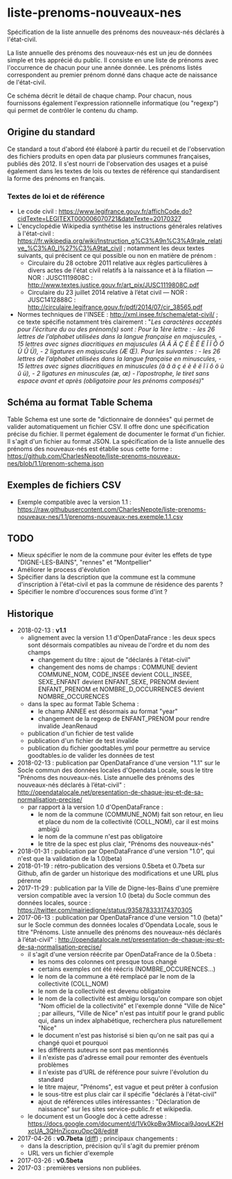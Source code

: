 # liste-prenoms-nouveaux-nes
Spécification de la liste annuelle des prénoms des nouveaux-nés déclarés à l'état-civil.

La liste annuelle des prénoms des nouveaux-nés est un jeu de données simple et très apprécié du public. Il consiste en une liste de prénoms avec l'occurrence de chacun pour une année donnée. Les prénoms listés correspondent au premier prénom donné dans chaque acte de naissance de l'état-civil.

Ce schéma décrit le détail de chaque champ. Pour chacun, nous fournissons également l'expression rationnelle informatique (ou "regexp") qui permet de contrôler le contenu du champ.

## Origine du standard
Ce standard a tout d'abord été élaboré à partir du recueil et de l'observation des fichiers produits en open data par plusieurs communes françaises, publiés dès 2012. Il s'est nourri de l'observation des usages et a puisé également dans les textes de lois ou textes de référence qui standardisent la forme des prénoms en français.

### Textes de loi et de référence
* Le code civil : https://www.legifrance.gouv.fr/affichCode.do?cidTexte=LEGITEXT000006070721&dateTexte=20170327
* L'encyclopédie Wikipedia synthétise les instructions générales relatives à l'état-civil : https://fr.wikipedia.org/wiki/Instruction_g%C3%A9n%C3%A9rale_relative_%C3%A0_l%27%C3%A9tat_civil ; notamment les deux textes suivants, qui précisent ce qui possible ou non en matière de prénom :
  * Circulaire du 28 octobre 2011 relative aux règles particulières à divers actes de l'état civil relatifs à la naissance et à la filiation — NOR : JUSC1119808C : http://www.textes.justice.gouv.fr/art_pix/JUSC1119808C.pdf
  * Circulaire du 23 juillet 2014 relative à l’état civil — NOR : JUSC1412888C : http://circulaire.legifrance.gouv.fr/pdf/2014/07/cir_38565.pdf
* Normes techniques de l'INSEE : http://xml.insee.fr/schema/etat-civil/ ; ce texte spécifie notamment très clairement : "*Les caractères acceptés pour l’écriture du ou des prénom(s) sont : Pour la 1ère lettre : - les 26 lettres de l’alphabet utilisées dans la langue française en majuscules, - 15 lettres avec signes diacritiques en majuscules (À Â Ä Ç É È Ê Ë Î Ï Ô Ö Ù Û Ü), - 2 ligatures en majuscules (Æ Œ). Pour les suivantes : - les 26 lettres de l’alphabet utilisées dans la langue française en minuscules, - 15 lettres avec signes diacritiques en minuscules (à â ä ç é è ê ë î ï ô ö ù û ü), - 2 ligatures en minuscules (æ, œ) - l’apostrophe, le tiret sans espace avant et après (obligatoire pour les prénoms composés)*"

## Schéma au format Table Schema
Table Schema est une sorte de "dictionnaire de données" qui permet de valider automatiquement un fichier CSV. Il offre donc une spécification précise du fichier. Il permet également de documenter le format d'un fichier. Il s'agit d'un fichier au format JSON. La spécification de la liste annuelle des prénoms des nouveaux-nés est établie sous cette forme :
https://github.com/CharlesNepote/liste-prenoms-nouveaux-nes/blob/1.1/prenom-schema.json

## Exemples de fichiers CSV
* Exemple compatible avec la version 1.1 : https://raw.githubusercontent.com/CharlesNepote/liste-prenoms-nouveaux-nes/1.1/prenoms-nouveaux-nes.exemple.1.1.csv

## TODO
* Mieux spécifier le nom de la commune pour éviter les effets de type "DIGNE-LES-BAINS", "rennes" et "Montpellier"
* Améliorer le process d'évolution
* Spécifier dans la description que la commune est la commune d'inscription à l'état-civil et pas la commune de résidence des parents ?
* Spécifier le nombre d'occurences sous forme d'int ?

## Historique
* 2018-02-13 : **v1.1**
  * alignement avec la version 1.1 d'OpenDataFrance : les deux specs sont désormais compatibles au niveau de l'ordre et du nom des champs
    * changement du titre : ajout de "déclarés à l'état-civil"
    * changement des noms de champs : COMMUNE devient COMMUNE_NOM, CODE_INSEE devient COLL_INSEE, SEXE_ENFANT devient ENFANT_SEXE, PRENOM devient ENFANT_PRENOM et NOMBRE_D_OCCURRENCES devient NOMBRE_OCCURENCES
  * dans la spec au format Table Schema :
    * le champ ANNEE est désormais au format "year"
    * changement de la regexp de ENFANT_PRENOM pour rendre invalide JeanRenaud
  * publication d'un fichier de test valide
  * publication d'un fichier de test invalide
  * publication du fichier goodtables.yml pour permettre au service goodtables.io de valider les données de test
* 2018-02-13 : publication par OpenDataFrance d'une version "1.1" sur le Socle commun des données locales d'Opendata Locale, sous le titre "Prénoms des nouveaux-nés. Liste annuelle des prénoms des nouveaux-nés déclarés à l’état-civil" : http://opendatalocale.net/presentation-de-chaque-jeu-et-de-sa-normalisation-precise/
  * par rapport à la version 1.0 d'OpenDataFrance :
    * le nom de la commune (COMMUNE_NOM) fait son retour, en lieu et place du nom de la collectivité (COLL_NOM), car il est moins ambigü
    * le nom de la commune n'est pas obligatoire
    * le titre de la spec est plus clair, "Prénoms des nouveaux-nés"
* 2018-01-31 : publication par OpenDataFrance d'une version "1.0", qui n'est que la validation de la 1.0(beta)
* 2018-01-19 : rétro-publication des versions 0.5beta et 0.7beta sur Github, afin de garder un historique des modifications et une URL plus pérenne
* 2017-11-29 : publication par la Ville de Digne-les-Bains d'une première version compatible avec la version 1.0 (beta) du Socle commun des données locales, source : https://twitter.com/mairiedigne/status/935878333174370305
* 2017-06-13 : publication par OpenDataFrance d'une version "1.0 (beta)" sur le Socle commun des données locales d'Opendata Locale, sous le titre "Prénoms. Liste annuelle des prénoms des nouveaux-nés déclarés à l’état-civil" : http://opendatalocale.net/presentation-de-chaque-jeu-et-de-sa-normalisation-precise/
  * il s'agit d'une version réécrite par OpenDataFrance de la 0.5beta :
    * les noms des colonnes ont presque tous changé
    * certains exemples ont été réécris (NOMBRE_OCCURENCES...)
    * le nom de la commune a été remplacé par le nom de la collectivité (COLL_NOM)
    * le nom de la collectivité est devenu obligatoire
    * le nom de la collectivité est ambigu lorsqu'on compare son objet "Nom officiel de la collectivité" et l'exemple donné "Ville de Nice" ; par ailleurs, "Ville de Nice" n'est pas intuitif pour le grand public qui, dans un index alphabétique, recherchera plus naturellement "Nice"
    * le document n'est pas historisé si bien qu'on ne sait pas qui a changé quoi et pourquoi
    * les différents auteurs ne sont pas mentionnés
    * il n'existe pas d'adresse email pour remonter des éventuels problèmes
    * il n'existe pas d'URL de référence pour suivre l'évolution du standard
    * le titre majeur, "Prénoms", est vague et peut prêter à confusion
    * le sous-titre est plus clair car il spécifie "déclarés à l'état-civil"
    * ajout de références utiles intéressantes : "Déclaration de naissance" sur les sites service-public.fr et wikipedia.
  * le document est un Google doc à cette adresse : https://docs.google.com/document/d/1Vk0kpBw3MIocai9JqovLK2HxcUA_3QHnZicqxuOpcQ8/edit#
* 2017-04-26 : **v0.7beta** ([diff](https://github.com/CharlesNepote/liste-prenoms-nouveaux-nes/commit/9a9a4963513e888bc7e7b86e54f4f3c830fda025#diff-ef3b39c9e34d1e422e98be05e0d9f2a3)) ; principaux changements :
  * dans la description, précision qu'il s'agit du premier prénom
  * URL vers un fichier d'exemple
* 2017-03-26 : **v0.5beta**
* 2017-03 : premières versions non publiées.
